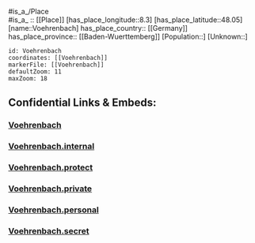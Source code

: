 ﻿---
location: [48.05,8.3] 
mapzoom: [7,12] 
mapmarker: city 
type: City
tags:
- geo/City


SpocWebEntityId: 35372
isDeleted: false
confidential: public

---
#is_a_/Place  
#is_a_ :: [[Place]] 
[has_place_longitude::8.3] 
[has_place_latitude::48.05] 
[name::Voehrenbach] 
has_place_country:: [[Germany]]  
has_place_province:: [[Baden-Wuerttemberg]] 
[Population::] 
[Unknown::] 


```leaflet
id: Voehrenbach
coordinates: [[Voehrenbach]] 
markerFile: [[Voehrenbach]] 
defaultZoom: 11 
maxZoom: 18
```


## Confidential Links & Embeds: 

### [Voehrenbach](/_public/Earth/Continent/Europe/Europe~Central/Germany/Germany~West/Baden-Wuerttemberg/counties~BW/Schwarzwald-Baar/cities~Baar~Schwarzw/Vöhrenbach/City/Voehrenbach.md) 

### [Voehrenbach.internal](/_internal/Earth/Continent/Europe/Europe~Central/Germany/Germany~West/Baden-Wuerttemberg/counties~BW/Schwarzwald-Baar/cities~Baar~Schwarzw/Vöhrenbach/City/Voehrenbach.internal.md) 

### [Voehrenbach.protect](/_protect/Earth/Continent/Europe/Europe~Central/Germany/Germany~West/Baden-Wuerttemberg/counties~BW/Schwarzwald-Baar/cities~Baar~Schwarzw/Vöhrenbach/City/Voehrenbach.protect.md) 

### [Voehrenbach.private](/_private/Earth/Continent/Europe/Europe~Central/Germany/Germany~West/Baden-Wuerttemberg/counties~BW/Schwarzwald-Baar/cities~Baar~Schwarzw/Vöhrenbach/City/Voehrenbach.private.md) 

### [Voehrenbach.personal](/_personal/Earth/Continent/Europe/Europe~Central/Germany/Germany~West/Baden-Wuerttemberg/counties~BW/Schwarzwald-Baar/cities~Baar~Schwarzw/Vöhrenbach/City/Voehrenbach.personal.md) 

### [Voehrenbach.secret](/_secret/Earth/Continent/Europe/Europe~Central/Germany/Germany~West/Baden-Wuerttemberg/counties~BW/Schwarzwald-Baar/cities~Baar~Schwarzw/Vöhrenbach/City/Voehrenbach.secret.md) 
